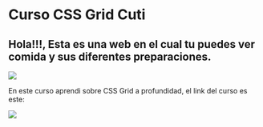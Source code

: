 # Curso CSS Grid Cuti
## Hola!!!, Esta es una web en el cual tu puedes ver comida y sus diferentes preparaciones.
![](https://i.postimg.cc/W31C93vr/Captura-de-pantalla-2024-07-29-155000.png)

En este curso aprendi sobre CSS Grid a profundidad, el link del curso es este:

<a href="https://platzi.com/home/clases/2474-css-grid/42192-armando-el-listado/"><img src="https://static.platzi.com/media/learningpath/badges/426f8baa-c38c-4f41-af01-1ed55754bc08.jpg"/></a>
